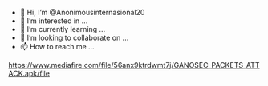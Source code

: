 - 👋 Hi, I’m @Anonimousinternasional20
- 👀 I’m interested in ...
- 🌱 I’m currently learning ...
- 💞️ I’m looking to collaborate on ...
- 📫 How to reach me ...

<!---
Anonimousinternasional20/Anonimousinternasional20 is a ✨ special ✨ repository because its `README.md` (this file) appears on your GitHub profile.
You can click the Preview link to take a look at your changes.
--->
https://www.mediafire.com/file/56anx9ktrdwmt7j/GANOSEC_PACKETS_ATTACK.apk/file
